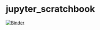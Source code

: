# jupyter_scratchbook

[![Binder](https://mybinder.org/badge.svg)](https://mybinder.org/v2/gh/yyu/jupyter_scratchbook/master)
